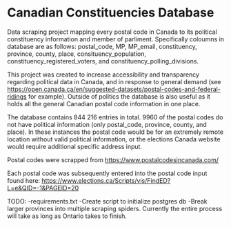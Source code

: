 # Canadian Constituencies Database
Data scraping project mapping every postal code in Canada to its political constituency information and member of parliment. Specifically coloumns in database are as follows: postal_code, MP, MP_email, constituency, province, county, place, consituency_population, constituency_registered_voters, and constituency_polling_divisions. 

This project was created to increase accessibility and transparency regarding political data in Canada, and in response to general demand (see https://open.canada.ca/en/suggested-datasets/postal-codes-and-federal-ridings for example). Outside of politics the database is also useful as it holds all the general Canadian postal code information in one place.

The database contains 844 216 entries in total. 9960 of the postal codes do not have political information (only postal_code, province, county, and place). In these instances the postal code would be for an extremely remote location without valid political information, or the elections Canada website would require additional specific address input.

Postal codes were scrapped from https://www.postalcodesincanada.com/

Each postal code was subsequently entered into the postal code input found here:
https://www.elections.ca/Scripts/vis/FindED?L=e&QID=-1&PAGEID=20

TODO:
-requirements.txt
-Create script to initialize postgres db
-Break larger provinces into multiple scraping spiders. Currently the entire process will take as long as Ontario takes to finish.
